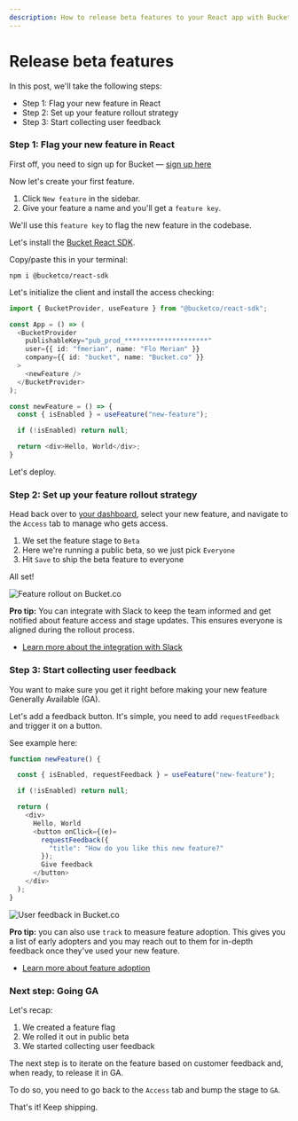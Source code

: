 ```yaml
---
description: How to release beta features to your React app with Bucket
---
```


# Release beta features

In this post, we'll take the following steps:

* Step 1: Flag your new feature in React
* Step 2: Set up your feature rollout strategy
* Step 3: Start collecting user feedback

### Step 1: Flag your new feature in React

First off, you need to sign up for Bucket — [sign up here](https://app.bucket.co/signup)

Now let's create your first feature.

1. Click `New feature` in the sidebar.
2. Give your feature a name and you'll get a `feature key`.

We'll use this `feature key` to flag the new feature in the codebase.

Let's install the [Bucket React SDK](../sdk/@bucketco/react-sdk/).

Copy/paste this in your terminal:

```
npm i @bucketco/react-sdk
```

Let's initialize the client and install the access checking:

```typescript
import { BucketProvider, useFeature } from "@bucketco/react-sdk";

const App = () => (
  <BucketProvider
    publishableKey="pub_prod_*********************"
    user={{ id: "fmerian", name: "Flo Merian" }}
    company={{ id: "bucket", name: "Bucket.co" }}
  >
    <newFeature />
  </BucketProvider>
);

const newFeature = () => {
  const { isEnabled } = useFeature("new-feature");

  if (!isEnabled) return null;

  return <div>Hello, World</div>;
}
```

Let's deploy.

### Step 2: Set up your feature rollout strategy

Head back over to [your dashboard](https://app.bucket.co), select your new feature, and navigate to the `Access` tab to manage who gets access.

1. We set the feature stage to `Beta`
2. Here we're running a public beta, so we just pick `Everyone`
3. Hit `Save` to ship the beta feature to everyone

All set!

![Feature rollout on Bucket.co](https://dev-to-uploads.s3.amazonaws.com/uploads/articles/g5dpq8qk0xmsu0hq9v16.png)

**Pro tip:** You can integrate with Slack to keep the team informed and get notified about feature access and stage updates. This ensures everyone is aligned during the rollout process.

* [Learn more about the integration with Slack](../integrations/slack.md)

### Step 3: Start collecting user feedback

You want to make sure you get it right before making your new feature Generally Available (GA).

Let's add a feedback button. It's simple, you need to add `requestFeedback` and trigger it on a button.

See example here:

```typescript
function newFeature() {

  const { isEnabled, requestFeedback } = useFeature("new-feature");

  if (!isEnabled) return null;

  return (
    <div>
      Hello, World
      <button onClick={(e)=
        requestFeedback({
          "title": "How do you like this new feature?"
        });
        Give feedback
      </button>
    </div>
  );
}
```

![User feedback in Bucket.co](https://dev-to-uploads.s3.amazonaws.com/uploads/articles/vphv8lvn748v8wrejsiy.png)

**Pro tip:** you can also use `track` to measure feature adoption. This gives you a list of early adopters and you may reach out to them for in-depth feedback once they've used your new feature.&#x20;

* [Learn more about feature adoption](../product-handbook/feature-usage-configuration.md)

### Next step: Going GA

Let's recap:

1. We created a feature flag
2. We rolled it out in public beta
3. We started collecting user feedback

The next step is to iterate on the feature based on customer feedback and, when ready, to release it in GA.

To do so, you need to go back to the `Access` tab and bump the stage to `GA`.

That's it! Keep shipping.
